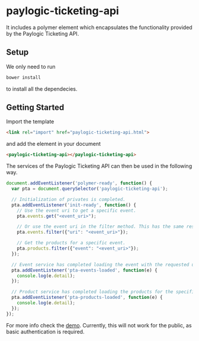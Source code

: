 paylogic-ticketing-api
================

It includes a polymer element which encapsulates the functionality provided by the Paylogic Ticketing API.

## Setup

We only need to run

```bash
bower install
```

to install all the dependecies.

## Getting Started

Import the template

```html
<link rel="import" href="paylogic-ticketing-api.html">
```

and add the element in your document

```html
<paylogic-ticketing-api></paylogic-ticketing-api>
```

The services of the Paylogic Ticketing API can then be used in the following way.

```javascript
document.addEventListener('polymer-ready', function() {
  var pta = document.querySelector('paylogic-ticketing-api');

  // Initialization of privates is completed.
  pta.addEventListener('init-ready', function() {
    // Use the event uri to get a specific event.
    pta.events.get("<event_uri>");

    // Or use the event uri in the filter method. This has the same result as the previous example.
    pta.events.filter({"uri": "<event_uri>"});

    // Get the products for a specific event.
    pta.products.filter({"event": "<event_uri>"});
  });

  // Event service has completed loading the event with the requested uid.
  pta.addEventListener('pta-events-loaded', function(e) {
    console.log(e.detail);
  });

  // Product service has completed loading the products for the specified event.
  pta.addEventListener('pta-products-loaded', function(e) {
    console.log(e.detail);
  });
});
```

For more info check the [demo](https://github.com/spirosikmd/paylogic-ticketing-api/blob/master/demo.html). Currently,
this will not work for the public, as basic authentication is required.
